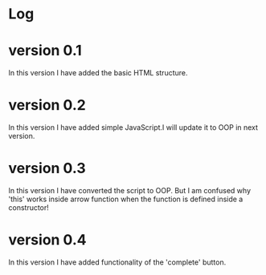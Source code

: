 # Log
# version 0.1
In this version I have added the basic HTML structure.

# version 0.2
In this version I have added simple JavaScript.I will update it to 
OOP in next version.

# version 0.3
In this version I have converted the script to OOP. But I am confused why 'this' 
works inside arrow function when the function is defined inside a constructor!

# version 0.4
In this version I have added functionality of the 'complete' button.